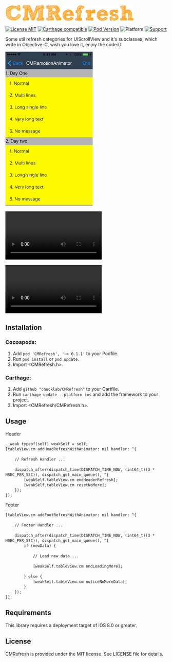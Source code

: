 <p align="left" >
  <img src="logo.png" alt="CMRefresh" title="CMRefresh" width = "400">
</p>

[![License MIT](https://img.shields.io/badge/license-MIT-green.svg?style=flat)](https://raw.githubusercontent.com/chucklab/CMRefresh/master/LICENSE)
[![Carthage compatible](https://img.shields.io/badge/Carthage-compatible-4BC51D.svg?style=flat)](https://github.com/Carthage/Carthage)
[![Pod Version](https://img.shields.io/cocoapods/v/CMRefresh.svg?style=flat)](https://cocoapods.org/pods/CMRefresh)
![Platform](https://img.shields.io/badge/platform-iOS-red.svg)
[![Support](https://img.shields.io/badge/support-iOS%208%2B%20-blue.svg?style=flat)](https://www.apple.com/nl/ios/)


Some util refresh categories for UIScrollView and it's subclasses, which write in Objective-C, wish you love it, enjoy the code:D

![CMRefreshDemo_1-w100](Screenshots/CMRefreshDemo_1.gif)

![CMRefresh_EFLogo-w100](Screenshots/CMRefresh_EFLogo.mov)

<video id="video" controls="" preload="none" poster="">
      <source id="mov" src="https://github.com/chucklab/CMRefresh/blob/master/Screenshots/CMRefresh_EFLogo.mov" type="video/mov">
    </video>

## Installation
### Cocoapods:

1. Add `pod 'CMRefresh', '~> 0.1.1'` to your Podfile.
2. Run `pod install` or `pod update`.
3. Import \<CMRefresh.h\>.

### Carthage:

1. Add `github "chucklab/CMRefresh"` to your Cartfile.
2. Run `carthage update --platform ios` and add the framework to your project.
3. Import \<CMRefresh/CMRefresh.h\>.

## Usage

Header

```objc
__weak typeof(self) weakSelf = self;
[tableView.cm addHeadRefreshWithAnimator: nil handler: ^{

    // Refresh Handler ...

    dispatch_after(dispatch_time(DISPATCH_TIME_NOW, (int64_t)(3 * NSEC_PER_SEC)), dispatch_get_main_queue(), ^{
        [weakSelf.tableView.cm endHeaderRefresh];
        [weakSelf.tableView.cm resetNoMore];
    });
}];
```

Footer

```objc
[tableView.cm addFootRefreshWithAnimator: nil handler: ^{
    
    // Footer Handler ...
    
    dispatch_after(dispatch_time(DISPATCH_TIME_NOW, (int64_t)(3 * NSEC_PER_SEC)), dispatch_get_main_queue(), ^{
        if (newData) {
            
            // Load new data ...
            
            [weakSelf.tableView.cm endLoadingMore];
            
        } else {
            [weakSelf.tableView.cm noticeNoMoreData];
        }
    });
}];
```

## Requirements
This library requires a deployment target of iOS 8.0 or greater.

## License
CMRefresh is provided under the MIT license. See LICENSE file for details.

